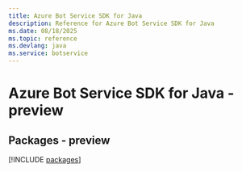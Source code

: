 ```yaml
---
title: Azure Bot Service SDK for Java
description: Reference for Azure Bot Service SDK for Java
ms.date: 08/18/2025
ms.topic: reference
ms.devlang: java
ms.service: botservice
---
```

# Azure Bot Service SDK for Java - preview
## Packages - preview
[!INCLUDE [packages](bot-service-index.md)]